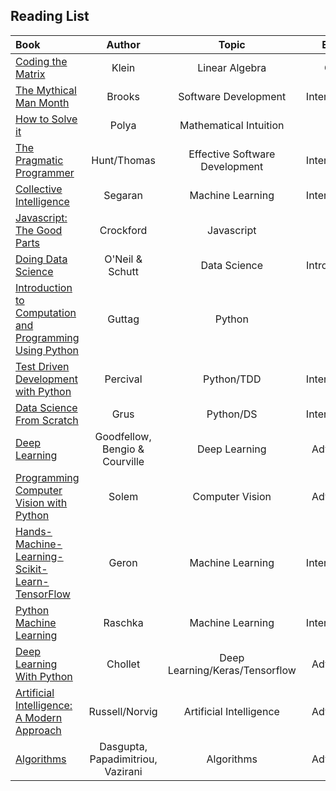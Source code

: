 ## Reading List
Book | Author | Topic | Effort | Owned | Notes
:-- | :--: | :--: | :--: | :--: | :--:
[Coding the Matrix](https://www.amazon.com/Coding-Matrix-Algebra-Applications-Computer/dp/0615880991/ref=sr_1_1?s=books&ie=UTF8&qid=1512875210&sr=1-1&keywords=coding+the+matrix) | Klein | Linear Algebra | Core| Yes | In Progress
[The Mythical Man Month](https://www.amazon.com/Mythical-Man-Month-Software-Engineering-Anniversary/dp/0201835959) | Brooks | Software Development | Intermediate | Yes | Complete!
[How to Solve it](https://www.amazon.com/gp/offer-listing/069111966X/ref=dp_olp_new?ie=UTF8&condition=new) | Polya | Mathematical Intuition | Intro | Yes | Complete!
[The Pragmatic Programmer](https://www.amazon.com/Pragmatic-Programmer-Journeyman-Master/dp/020161622X/ref=sr_1_1?s=books&ie=UTF8&qid=1512875242&sr=1-1&keywords=pragmatic+programmer) | Hunt/Thomas | Effective Software Development| Intermediate | Yes | Complete!
[Collective Intelligence](https://www.amazon.com/Programming-Collective-Intelligence-Building-Applications/dp/0596529325/ref=sr_1_1?s=books&ie=UTF8&qid=1512875288&sr=1-1&keywords=collective+intelligence) | Segaran| Machine Learning | Intermediate | Yes | Complete!
[Javascript: The Good Parts](https://www.amazon.com/JavaScript-Good-Parts-Douglas-Crockford/dp/0596517742/ref=sr_1_1?s=books&ie=UTF8&qid=1512875333&sr=1-1&keywords=Javascript%3A+The+Good+Parts) | Crockford | Javascript | ? | Yes | Complete!
[Doing Data Science](https://www.amazon.com/Doing-Data-Science-Straight-Frontline/dp/1449358659/ref=sr_1_1?ie=UTF8&qid=1512922532&sr=8-1&keywords=Doing+Data+Science) | O'Neil & Schutt | Data Science | Intro (for ds) | Yes | Complete!
[Introduction to Computation and Programming Using Python](https://www.amazon.com/Introduction-Computation-Programming-Using-Python/dp/0262525003/ref=sr_1_fkmr2_3?s=books&ie=UTF8&qid=1512922609&sr=1-3-fkmr2&keywords=intro+computation+programming+python) | Guttag | Python | Intro | Yes | Complete!
[Test Driven Development with Python](https://www.amazon.com/Test-Driven-Development-Python-Selenium-JavaScript/dp/1491958707/ref=sr_1_fkmr1_1?s=books&ie=UTF8&qid=1512922570&sr=1-1-fkmr1&keywords=test+driven+dev+python) | Percival | Python/TDD | Intermediate | Yes | In Progress
[Data Science From Scratch](https://www.amazon.com/Data-Science-Scratch-Principles-Python/dp/149190142X/ref=pd_bxgy_14_img_2?_encoding=UTF8&pd_rd_i=149190142X&pd_rd_r=EDG7YC8NBKHBCRR0QRC5&pd_rd_w=t03yP&pd_rd_wg=9vnMb&psc=1&refRID=EDG7YC8NBKHBCRR0QRC5) | Grus | Python/DS | Intermediate | Yes | Complete!
[Deep Learning](https://www.amazon.com/Deep-Learning-Adaptive-Computation-Machine/dp/0262035618/ref=sr_1_4?s=books&ie=UTF8&qid=1512785297&sr=1-4&keywords=neural+networks) | Goodfellow, Bengio & Courville | Deep Learning | Advanced | Yes | In Progress/Reference
[Programming Computer Vision with Python](http://programmingcomputervision.com/) | Solem | Computer Vision | Advanced | Yes | [Complete](https://github.com/CLuiz/python_cv)
[Hands-Machine-Learning-Scikit-Learn-TensorFlow](https://www.amazon.com/Hands-Machine-Learning-Scikit-Learn-TensorFlow/dp/1491962291/ref=sr_1_1?ie=UTF8&qid=1514038992&sr=8-1&keywords=machine+learning) | Geron | Machine Learning | Intermediate | Yes | Complete
[Python Machine Learning](https://www.amazon.com/Python-Machine-Learning-scikit-learn-TensorFlow/dp/1787125939/ref=sr_1_sc_3?ie=UTF8&qid=1514148427&sr=8-3-spell&keywords=machien+learnin) | Raschka | Machine Learning | Intermediate | Yes | Complete
[Deep Learning With Python](https://www.manning.com/books/deep-learning-with-python)| Chollet | Deep Learning/Keras/Tensorflow | Advanced | Owned | In Progress
[Artificial Intelligence: A Modern Approach](https://www.amazon.com/Artificial-Intelligence-Modern-Approach-3rd/dp/0136042597)| Russell/Norvig | Artificial Intelligence | Advanced | Owned | -
[Algorithms](https://www.amazon.com/Algorithms-Sanjoy-Dasgupta/dp/0073523402)| Dasgupta, Papadimitriou, Vazirani| Algorithms | Advanced | Owned | In Progress
